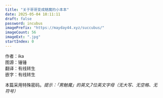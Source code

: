 ```yaml
---
title: "关于哥哥变成魅魔的小本本"
date: 2025-05-04 18:11:11
draft: false
password: incubus
imagePrefix: "https://mayday44.xyz/succubus/"  
imageCount: 56
imageExt: ".jpg" 
startIndex: 0
---
```

作者：ika  
图源：锤锤  
翻译：有线转生  
嵌字：有线转生  

本篇采用特殊密码。*提示：「男魅魔」的英文,7位英文字母（无大写、无空格、无符号）*